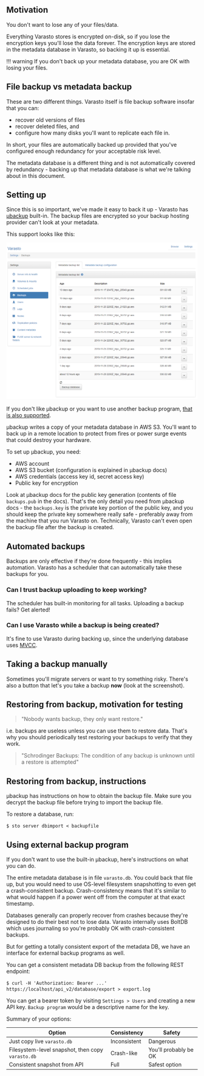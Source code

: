 Motivation
----------

You don't want to lose any of your files/data.

Everything Varasto stores is encrypted on-disk, so if you lose the encryption keys you'll
lose the data forever. The encryption keys are stored in the metadata database in Varasto,
so backing it up is essential.

!!! warning
    If you don't back up your metadata database, you are OK with losing your files.


File backup vs metadata backup
------------------------------

These are two different things. Varasto itself is file backup software insofar that you
can:

- recover old versions of files
- recover deleted files, and
- configure how many disks you'll want to replicate each file in.

In short, your files are automatically backed up provided that you've configured enough
redundancy for your acceptable risk level.

The metadata database is a different thing and is not automatically covered by redundancy -
backing up that metadata database is what we're talking about in this document.


Setting up
----------

Since this is so important, we've made it easy to back it up - Varasto has
[µbackup](https://github.com/function61/ubackup) built-in. The backup files are encrypted
so your backup hosting provider can't look at your metadata.

This support looks like this:

![List of taken backup files](backuplist.png)

If you don't like µbackup or you want to use another backup program,
[that is also supported](#using-external-backup-program).

µbackup writes a copy of your metadata database in AWS S3. You'll want to back up in a remote
location to protect from fires or power surge events that could destroy your hardware.

To set up µbackup, you need:

- AWS account
- AWS S3 bucket (configuration is explained in µbackup docs)
- AWS credentials (access key id, secret access key)
- Public key for encryption

Look at µbackup docs for the public key generation (contents of file `backups.pub` in the docs).
That's the only detail you need from µbackup docs - the `backups.key` is the private key
portion of the public key, and you should keep the private key somewhere really safe -
preferably away from the machine that you run Varasto on. Technically, Varasto can't even
open the backup file after the backup is created.


Automated backups
-----------------

Backups are only effective if they're done frequently - this implies automation. Varasto
has a scheduler that can automatically take these backups for you.

### Can I trust backup uploading to keep working?

The scheduler has built-in monitoring for all tasks. Uploading a backup fails? Get alerted!


### Can I use Varasto while a backup is being created?

It's fine to use Varasto during backing up, since the underlying database uses
[MVCC](https://en.wikipedia.org/wiki/Multiversion_concurrency_control).


Taking a backup manually
------------------------

Sometimes you'll migrate servers or want to try something risky. There's also a button that
let's you take a backup **now** (look at the screenshot).


Restoring from backup, motivation for testing
---------------------------------------------

> "Nobody wants backup, they only want restore."

i.e. backups are useless unless you can use them to restore data. That's why you should
periodically test restoring your backups to verify that they work.

> "Schrodinger Backups: The condition of any backup is unknown until a restore is attempted"


Restoring from backup, instructions
-----------------------------------

µbackup has instructions on how to obtain the backup file. Make sure you decrypt the backup
file before trying to import the backup file.

To restore a database, run:

```
$ sto server dbimport < backupfile
```


Using external backup program
-----------------------------

If you don't want to use the built-in µbackup, here's instructions on what you can do.

The entire metadata database is in file `varasto.db`. You could back that file up, but
you would need to use OS-level filesystem snapshotting to even get a crash-consistent backup.
Crash-consistency means that it's similar to what would happen if a power went off from the
computer at that exact timestamp.

Databases generally can properly recover from crashes because they're designed to do their
best not to lose data. Varasto internally uses BoltDB which uses journaling so you're
probably OK with crash-consistent backups.

But for getting a totally consistent export of the metadata DB, we have an interface for
external backup programs as well.

You can get a consistent metadata DB backup from the following REST endpoint:

```
$ curl -H 'Authorization: Bearer ...' https://localhost/api_v2/database/export > export.log
```

You can get a bearer token by visiting `Settings > Users` and creating a new API key.
`Backup program` would be a descriptive name for the key.

Summary of your options:

| Option                                            | Consistency | Safety                |
|---------------------------------------------------|-------------|-----------------------|
| Just copy live `varasto.db`                       | Inconsistent | Dangerous            |
| Filesystem-level snapshot, then copy `varasto.db` | Crash-like  | You'll probably be OK |
| Consistent snapshot from API                      | Full        | Safest option         |
